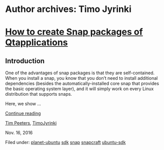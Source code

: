 





# Author archives: Timo Jyrinki





#  [How to create Snap packages of Qtapplications](/en/blog/2016/11/16/snapping-qt-apps/)

## Introduction

One of the advantages of snap packages is that they are self-contained. When
you install a snap, you know that you don’t need to install additional
dependencies (besides the automatically-installed core snap that provides the
basic operating system layer), and it will simply work on every Linux
distribution that supports snaps.

Here, we show ...

[Continue reading](/en/blog/2016/11/16/snapping-qt-apps/)

[Tim Peeters](/en/blog/authors/tpeeters/), [TimoJyrinki](/en/blog/authors/timo-jyrinki/)

Nov. 16, 2016

Filed under: [planet-ubuntu](/en/blog/tags/planet-ubuntu/)
[sdk](/en/blog/tags/sdk/) [snap](/en/blog/tags/snap/)
[snapcraft](/en/blog/tags/snapcraft/) [ubuntu-sdk](/en/blog/tags/ubuntu-sdk/)






